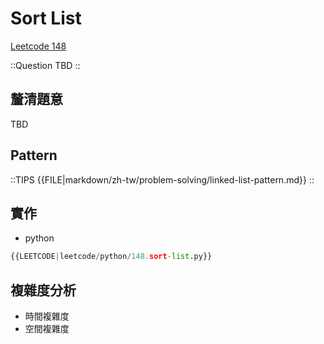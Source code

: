 # Sort List

[Leetcode 148](https://leetcode.com/problems/sort-list/description/)

::Question
TBD
::

## 釐清題意

TBD

## Pattern

::TIPS
{{FILE|markdown/zh-tw/problem-solving/linked-list-pattern.md}}
::

## 實作

- python

```python
{{LEETCODE|leetcode/python/148.sort-list.py}}
```

## 複雜度分析

- 時間複雜度
- 空間複雜度
